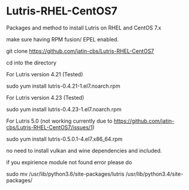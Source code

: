 # Lutris-RHEL-CentOS7
Packages and method to install Lutris on RHEL and CentOS 7.x

make sure having RPM fusion/ EPEL enabled.

git clone https://github.com/jatin-cbs/Lutris-RHEL-CentOS7

cd into the directory 

For Lutris version 4.21 (Tested)

sudo yum install lutris-0.4.21-1.el7.noarch.rpm

For Lutris version 4.23 (Tested)

sudo yum install lutris-0.4.23-1.el7.noarch.rpm

For Lutris 5.0 (not working currently due to https://github.com/jatin-cbs/Lutris-RHEL-CentOS7/issues/1)

sudo yum install lutris-0.5.0.1-4.el7.x86_64.rpm

no need to install vulkan and wine dependencies and included.

if you expirience module not found error please do 

sudo mv /usr/lib/python3.6/site-packages/lutris /usr/lib/python3.4/site-packages/
